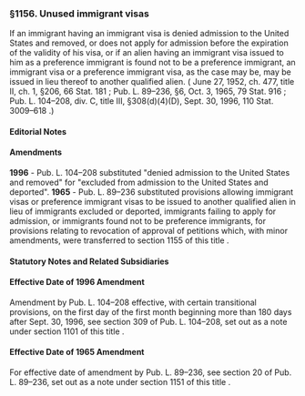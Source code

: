 <!--
url: https://uscode.house.gov/view.xhtml?req=granuleid:USC-prelim-title8-section1156&num=0&edition=prelim
date_accessed: 2024-07-28 23:45:15
-->
### §1156\. Unused immigrant visas
 If an immigrant having an immigrant visa is denied admission to the United States and removed, or does not apply for admission before the expiration of the validity of his visa, or if an alien having an immigrant visa issued to him as a preference immigrant is found not to be a preference immigrant, an immigrant visa or a preference immigrant visa, as the case may be, may be issued in lieu thereof to another qualified alien.
 (
 June 27, 1952, ch. 477, title II, ch. 1, §206,
 66 Stat. 181
 ;
 Pub. L. 89–236,
 §6, Oct. 3, 1965,
 79 Stat. 916
 ;
 Pub. L. 104–208,
 div. C, title III, §308(d)(4\)(D), Sept. 30, 1996,
 110 Stat. 3009–618
 .)
#### **Editorial Notes**
#### Amendments
**1996** 
 \-
 Pub. L. 104–208
 substituted "denied admission to the United States and removed" for "excluded from admission to the United States and deported".
**1965** 
 \-
 Pub. L. 89–236
 substituted provisions allowing immigrant visas or preference immigrant visas to be issued to another qualified alien in lieu of immigrants excluded or deported, immigrants failing to apply for admission, or immigrants found not to be preference immigrants, for provisions relating to revocation of approval of petitions which, with minor amendments, were transferred to
 section 1155 of this title
 .
#### **Statutory Notes and Related Subsidiaries**
#### Effective Date of 1996 Amendment
 Amendment by
 Pub. L. 104–208
 effective, with certain transitional provisions, on the first day of the first month beginning more than 180 days after Sept. 30, 1996, see section 309 of
 Pub. L. 104–208,
 set out as a note under
 section 1101 of this title
 .
#### Effective Date of 1965 Amendment
 For effective date of amendment by
 Pub. L. 89–236,
 see section 20 of
 Pub. L. 89–236,
 set out as a note under
 section 1151 of this title
 .
